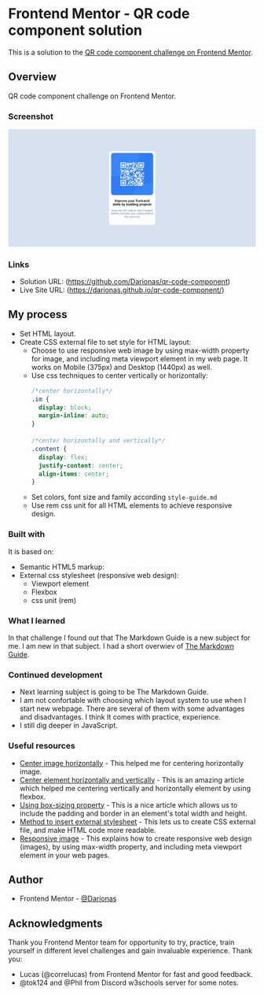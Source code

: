# Frontend Mentor - QR code component solution

This is a solution to the [QR code component challenge on Frontend Mentor](https://www.frontendmentor.io/challenges/qr-code-component-iux_sIO_H).

## Overview

QR code component challenge on Frontend Mentor.

### Screenshot

![QR code](/images/screenshot.png)

### Links

- Solution URL: (https://github.com/Darionas/qr-code-component)
- Live Site URL: (https://darionas.github.io/qr-code-component/)

## My process

* Set HTML layout.
* Create CSS external file to set style for HTML layout:
  * Choose to use responsive web image by using max-width property for image, and including meta viewport element in my web page. It works on Mobile (375px) and Desktop (1440px) as well.
  * Use css techniques to center vertically or horizontally:
    ```css
    /*center horizontally*/
    .im {
      display: block;
      margin-inline: auto; 
    }

    /*center horizontally and vertically*/
    .content {
      display: flex;
      justify-content: center;
      align-items: center;
    }
    ```
  * Set colors, font size and family according `style-guide.md`
  * Use rem css unit for all HTML elements to achieve responsive design.


### Built with

It is based on:
- Semantic HTML5 markup:
- External css stylesheet (responsive web design):
  - Viewport element
  - Flexbox
  - css unit (rem)
 
### What I learned

In that challenge I found out that The Markdown Guide is a new subject for me. I am new in that subject.
I had a short overwiev of [The Markdown Guide](https://www.markdownguide.org/basic-syntax/).

### Continued development

- Next learning subject is going to be The Markdown Guide. 
- I am not confortable with choosing which layout system to use when I start new webpage. There are several of them with some advantages and disadvantages. I think It comes with practice, experience.
- I still dig deeper in JavaScript.


### Useful resources

- [Center image horizontally](https://www.w3schools.com/howto/howto_css_image_center.asp) - This helped me for centering horizontally image.
- [Center element horizontally and vertically](https://www.w3schools.com/howto/howto_css_center-vertical.asp) - This is an amazing article which helped me centering vertically and horizontally element by using flexbox.
- [Using box-sizing property](https://www.w3schools.com/css/css3_box-sizing.asp) - This is a nice article which allows us to include the padding and border in an element's total width and height.
- [Method to insert external stylesheet](https://www.w3schools.com/css/css_howto.asp) - This lets us to create CSS external file, and make HTML code more readable.
- [Responsive image](https://www.w3schools.com/css/css_rwd_images.asp) - This explains how to create responsive web design (images), by using max-width property, and including meta viewport element in your web pages.

## Author

- Frontend Mentor - [@Darionas](https://www.frontendmentor.io/profile/Darionas)

## Acknowledgments

Thank you Frontend Mentor team for opportunity to try, practice, train yourself in different level challenges and gain invaluable experience.
Thank you:
- Lucas (@correlucas) from Frontend Mentor for fast and good feedback.
- @tok124 and @Phil from Discord w3schools server for some notes.


